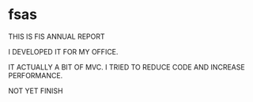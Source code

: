 fsas
====
THIS IS FIS ANNUAL REPORT

I DEVELOPED IT FOR MY OFFICE.

IT ACTUALLY A BIT OF MVC. I TRIED TO REDUCE CODE AND INCREASE PERFORMANCE.

NOT YET FINISH


